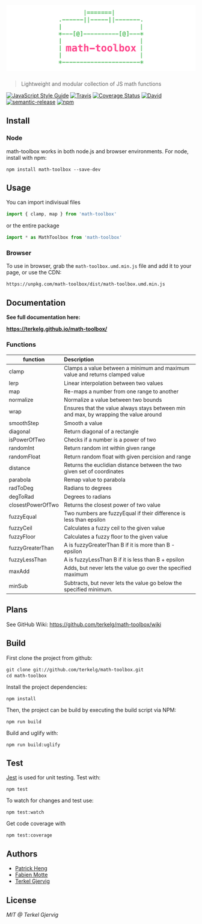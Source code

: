 # [![math-toolbox](media/header.png)](https://github.com/terkelg/math-toolbox)

> Lightweight and modular collection of JS math functions

[![JavaScript Style Guide](https://img.shields.io/badge/code%20style-standard-brightgreen.svg)](http://standardjs.com/)
[![Travis](https://img.shields.io/travis/terkelg/math-toolbox.svg?maxAge=2592000)](https://travis-ci.org/terkelg/math-toolbox)
[![Coverage Status](https://coveralls.io/repos/github/terkelg/math-toolbox/badge.svg?branch=master)](https://coveralls.io/github/terkelg/math-toolbox?branch=master)
[![David](https://img.shields.io/david/dev/terkelg/math-toolbox.svg?maxAge=2592000)](https://david-dm.org/terkelg/math-toolbox?type=dev)
[![semantic-release](https://img.shields.io/badge/%20%20%F0%9F%93%A6%F0%9F%9A%80-semantic--release-e10079.svg)](https://github.com/semantic-release/semantic-release)
[![npm](https://img.shields.io/npm/v/math-toolbox.svg?maxAge=2592000)](https://www.npmjs.com/package/math-toolbox)


## Install

### Node
math-toolbox works in both node.js and browser environments. For node, install with npm:
```
npm install math-toolbox --save-dev
```


## Usage
You can import indivisual files
```js
import { clamp, map } from 'math-toolbox'
```

or the entire package
```js
import * as MathToolbox from 'math-toolbox'
```


### Browser
To use in browser, grab the ```math-toolbox.umd.min.js``` file and add it to your page, or use the CDN:
```
https://unpkg.com/math-toolbox/dist/math-toolbox.umd.min.js
```


## Documentation
**See full documentation here:**

**https://terkelg.github.io/math-toolbox/**


### Functions

| function | Description |
| ---------|:------------|
| clamp | Clamps a value between a minimum and maximum value and returns clamped value |
| lerp | Linear interpolation between two values |
| map | Re-maps a number from one range to another |
| normalize | Normalize a value between two bounds |
| wrap | Ensures that the value always stays between min and max, by wrapping the value around |
| smoothStep | Smooth a value |
| diagonal | Return diagonal of a rectangle |
| isPowerOfTwo | Checks if a number is a power of two |
| randomInt | Return random int within given range |
| randomFloat | Return random float with given percision and range  |
| distance | Returns the euclidian distance between the two given set of coordinates |
| parabola | Remap value to parabola |
| radToDeg | Radians to degrees |
| degToRad | Degrees to radians |
| closestPowerOfTwo | Returns the closest power of two value |
| fuzzyEqual | Two numbers are fuzzyEqual if their difference is less than epsilon |
| fuzzyCeil | Calculates a fuzzy ceil to the given value |
| fuzzyFloor | Calculates a fuzzy floor to the given value |
| fuzzyGreaterThan | A is fuzzyGreaterThan B if it is more than B - epsilon |
| fuzzyLessThan | A is fuzzyLessThan B if it is less than B + epsilon |
| maxAdd | Adds, but never lets the value go over the specified maximum |
| minSub | Subtracts, but never lets the value go below the specified minimum. |

## Plans
See GitHub Wiki:
https://github.com/terkelg/math-toolbox/wiki


## Build
First clone the project from github:
```
git clone git://github.com/terkelg/math-toolbox.git
cd math-toolbox
```

Install the project dependencies:
```
npm install
```

Then, the project can be build by executing the build script via NPM:
```
npm run build
```

Build and uglify with:
```
npm run build:uglify
```


## Test
[Jest](https://github.com/facebook/jest) is used for unit testing. Test with:
```
npm test
```

To watch for changes and test use:

```
npm test:watch
```

Get code coverage with
```
npm test:coverage
```


## Authors
- [Patrick Heng](https://github.com/patrickheng)
- [Fabien Motte](https://github.com/FabienMotte)
- [Terkel Gjervig](https://github.com/terkelg)


## License
*MIT @ Terkel Gjervig*
